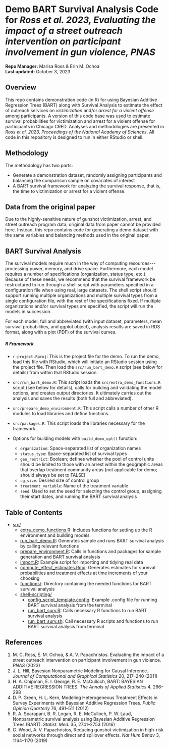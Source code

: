 Demo BART Survival Analysis Code for _Ross et al. 2023, Evaluating the impact of a street outreach intervention on participant involvement in gun violence, PNAS_
================
**Repo Manager:** Marisa Ross & Erin M. Ochoa <br />
**Last updated:** October 3, 2023

## Overview

This repo contains demonstration code (in R) for using Bayesian Additive Regression Trees (BART) along with Survival Analysis to 
estimate the effect of outreach services on *victimization* and/or *arrest for a violent offense* among participants. A version
of this code base was used to estimate survival probabilities for victimization and arrest for a violent offense for participants
in Chicago CRED. Analyses and methodologies are presented in *Ross et al. 2023, Proceedings of the National Academy of Sciences*. 
All code in this repository is designed to run in either RStudio or shell. 

## Methodology

The methodology has two parts:

- Generate a demonstration dataset, randomly assigning participants and balancing the comparison sample on covariates of interest
- A BART survival framework for analyzing the survival response, that is, the time to victimization or arrest for a violent offense.


## Data from the original paper

Due to the highly-sensitive nature of gunshot victimization, arrest, and street outreach program data, original data from paper cannot
be provided here. Instead, this repo contains code for generating a demo dataset with the same variables and balancing methods used in
the original paper.

## BART Survival Analysis

The survival models require much in the way of computing resources---processing power, memory, and drive space.  Furthermore, 
each model requires a number of specifications (organization, status type, etc.).  Because of these needs, we recommend that the survival 
framework be restructured to run through a shell script with parameters specified in a configuration file when using real, large datasets. 
The shell script should support running multiple organizations and multiple survival types from a single configuration file, with the rest 
of the specifications fixed.  If multiple organizations and/or survival types are specified, the script will run the models in succession.

For each model, full and abbreviated (with input dataset, parameters, mean survival probabilities, and ggplot object), analysis results are
saved in RDS format, along with a plot (PDF) of the survival curves.


##### R Framework

- `r-project.Rproj`: This is the project file for the demo. To run the demo, load this file with RStudio, which will initiate an RStudio session using the project file.  Then load the `src/run_bart_demo.R` script (see below for details) from within that RStudio session.

- `src/run_bart_demo.R`: This script loads the `src/extra_demo_functions.R` script (see below for details), calls for building and validating the model options, and creates output directories. It ultimately carries out the analysis and saves the results (both full and abbreviated).

- `src/prepare_demo_environment.R`: This script calls a number of other R modules to load libraries and define functions.

- `src/packages.R`: This script loads the libraries necessary for the framework.

- Options for building models with `build_demo_opt()` function:
  - `organization`: Space-separated list of organization names
  - `status_type`: Space-separated list of survival types
  - `geo_restrict`: Boolean; defines whether the pool of control units should be limited to those with an arrest within the geographic areas that overlap treatment community areas (not applicable for demo; should always be set to FALSE)
  - `cg_size`: Desired size of control group
  - `treatment_variable`: Name of the treatment variable
  - `seed`: Used to set the seed for selecting the control group, assigning their start dates, and running the BART survival analysis
  

## Table of Contents
  - [src/](src/)
      - [extra_demo_functions.R](src/extra_demo_functions.R): Includes functions for setting up the R environment and building models
      - [run_bart_demo.R](src/run_bart_demo.R): Generates sample and runs BART survival analysis by calling relevant functions
      - [prepare_environment.R](src/prepare_environment.R): Calls in functions and packages for sample generation and BART survival analysis
      - [import.R](src/import.R): Example script for importing and tidying real data
      - [compute_effect_estimates.Rmd](src/compute_effect_estimates.Rmd): Generates estimates for survival probabilities and treatment effects at time increments of your choosing
      - [functions/](src/functions/): Directory containing the needed functions for BART survival analysis
      - [shell-scripting/](src/shell-scripting/)
        - [config_script_template.config](src/shell-scripting/config_script_template.config): Example .config file for running BART survival analysis from the terminal
        - [run_bart_surv.R](src/shell-scripting/run_bart_surv.R): Calls necessary R functions to run BART survival analysis
        - [run_bart_surv.sh](src/shell-scripting/run_bart_surv.sh): Call necessary R scripts and functions to run BART survival analysis from terminal


## References

1. M. C. Ross, E. M. Ochoa, & A. V. Papachristos. Evaluating the impact of a street outreach intervention on participant involvement in gun violence. *PNAS* (2023)
2. J. L. Hill, Bayesian Nonparametric Modeling for Causal Inference. *Journal of Computational and Graphical Statistics* 20, 217–240 (2011)
3. H. A. Chipman, E. I. George, R. E. McCulloch, BART: BAYESIAN ADDITIVE REGRESSION TREES. *The Annals of Applied Statistics* 4, 266–298
4. D. P. Green, H. L. Kern, Modeling Heterogeneous Treatment Effects in Survey Experiments with Bayesian Additive Regression Trees. *Public Opinion Quarterly* 76, 491–511 (2012)
5. R. A. Sparapani, B. R. Logan, R. E. McCulloch, P. W. Laud, Nonparametric survival analysis using Bayesian Additive Regression Trees (BART). *Statist. Med.* 35, 2741–2753 (2016)
6. G. Wood, A. V. Papachristos, Reducing gunshot victimization in high-risk social networks through direct and spillover effects. *Nat Hum Behav* 3, 1164–1170 (2019)
